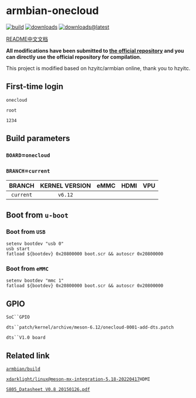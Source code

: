 # armbian-onecloud
[![build](https://img.shields.io/github/actions/workflow/status/hzyitc/armbian-onecloud/ci.yml)](https://github.com/hzyitc/armbian-onecloud/actions/workflows/ci.yml) [![downloads](https://img.shields.io/github/downloads/hzyitc/armbian-onecloud/total)](https://github.com/hzyitc/armbian-onecloud/releases) [![downloads@latest](https://img.shields.io/github/downloads/hzyitc/armbian-onecloud/latest/total)](https://github.com/hzyitc/armbian-onecloud/releases/latest)

[README](README.md)[中文文档](README_zh.md)

**All modifications have been submitted to [the official repository](https://github.com/armbian/build) and you can directly use the official repository for compilation.**

This project is modified based on hzyitc/armbian online, thank you to hzyitc.

## First-time login

`onecloud`

`root`

`1234`

## Build parameters

### `BOARD`=`onecloud`

### `BRANCH`=`current`

| BRANCH    | KERNEL VERSION | eMMC | HDMI | VPU |
| :-:       | :-:            | :-:  | :-:  | :-: |
| `current` | `v6.12`        ||||

>
>
>

## Boot from `u-boot` 

### Boot from `USB`

```
setenv bootdev "usb 0"
usb start
fatload ${bootdev} 0x20800000 boot.scr && autoscr 0x20800000
```

### Boot from `eMMC`

```
setenv bootdev "mmc 1"
fatload ${bootdev} 0x20800000 boot.scr && autoscr 0x20800000
```

## GPIO

`SoC``GPIO`

`dts``patch/kernel/archive/meson-6.12/onecloud-0001-add-dts.patch`

`dts``V1.0 board`

## Related link

[`armbian/build`](https://github.com/armbian/build)

[`xdarklight/linux@meson-mx-integration-5.18-20220417`](https://github.com/xdarklight/linux/tree/meson-mx-integration-5.18-20220417)`HDMI`

[`S805_Datasheet V0.8 20150126.pdf`](https://dn.odroid.com/S805/Datasheet/S805_Datasheet%20V0.8%2020150126.pdf)




